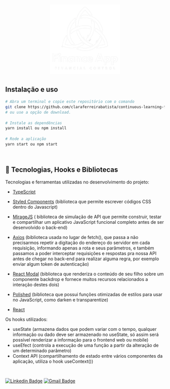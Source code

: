 <h1 align="center">
  <img alt="finance-app" title="finance-app" src="./github/logo-light.png" width="220px" />
</h1>

## Instalação e uso

```bash
# Abra um terminal e copie este repositório com o comando
git clone https://github.com/claraferreirabatista/continuous-learning-finance-app.git
# ou use a opção de download.

# Instale as dependências
yarn install ou npm install

# Rode a aplicação
yarn start ou npm start
```

<br>

## 🚀 Tecnologias, Hooks e Bibliotecas

Tecnologias e ferramentas utilizadas no desenvolvimento do projeto:

- [TypeScript](https://www.typescriptlang.org/)
- [Styled Components](https://styled-components.com/) (biblioteca que permite escrever códigos CSS dentro do Javascript)
- [MirageJS](https://miragejs.com/) ( biblioteca de simulação de API que permite construir, testar e compartilhar um aplicativo JavaScript funcional completo antes de ser desenvolvido o back-end)
- [Axios](https://github.com/axios/axios) (biblioteca usada no lugar de fetch(), que passa a não precisarmos repetir a digitação do endereço do servidor em cada requisição, informando apenas a rota e seus parâmetros, e também passamos a poder interceptar requisições e respostas pra nossa API antes de chegar no back-end para realizar alguma regra, por exemplo enviar algum token de autenticação)
- [React Modal](https://reactcommunity.org/react-modal/) (biblioteca que renderiza o conteúdo de seu filho sobre um componente backdrop e fornece muitos recursos relacionados a interação destes dois)
- [Polished](https://polished.js.org/) (biblioteca que possui funções otimizadas de estilos para usar no JavaScript, como darken e transparentize)

- [React](https://reactjs.org/)

Os hooks utilizados:

- useState (armazena dados que podem variar com o tempo, qualquer informação ou dado deve ser armazenado no useState, só assim será possível renderizar a informação para o frontend web ou mobile)
- useEfect (controla a execução de uma função a partir da alteração de um determinado parâmetro)
- Context API (compartilhamento de estado entre vários componentes da aplicação, utiliza o hook useContext())
<br>

[![Linkedin Badge](https://img.shields.io/badge/-Clara%20Ferreira-ff512f?style=flat-square&logo=Linkedin&logoColor=white&color=blue&link=https://www.linkedin.com/in/clara-ferreira-batista/)](https://www.linkedin.com/in/clara-ferreira-batista/) 
[![Gmail Badge](https://img.shields.io/badge/-clarabatista@alunos.utfpr.edu.br-ff512f?style=flat-square&logo=Gmail&logoColor=red&color=white&link=mailto:clarabatista@alunos.utfpr.edu.br)](mailto:clarabatista@alunos.utfpr.edu.br)

